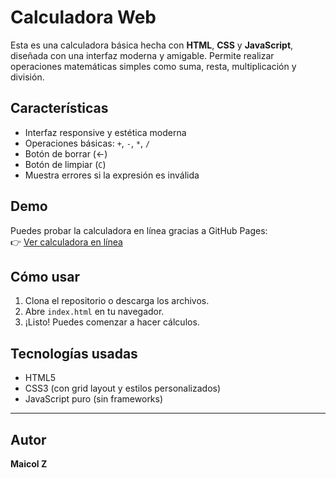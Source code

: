 # Calculadora Web

Esta es una calculadora básica hecha con **HTML**, **CSS** y **JavaScript**, diseñada con una interfaz moderna y amigable. Permite realizar operaciones matemáticas simples como suma, resta, multiplicación y división.

## Características

- Interfaz responsive y estética moderna
- Operaciones básicas: `+`, `-`, `*`, `/`
- Botón de borrar (←)
- Botón de limpiar (`C`)
- Muestra errores si la expresión es inválida

## Demo

Puedes probar la calculadora en línea gracias a GitHub Pages:  
👉 [Ver calculadora en línea](https://github.com/MaicolZ1551/Red-Calculator-HTML-CSS-JAVASCRIPT)

## Cómo usar

1. Clona el repositorio o descarga los archivos.
2. Abre `index.html` en tu navegador.
3. ¡Listo! Puedes comenzar a hacer cálculos.

## Tecnologías usadas

- HTML5
- CSS3 (con grid layout y estilos personalizados)
- JavaScript puro (sin frameworks)

---

## Autor

**Maicol Z**
